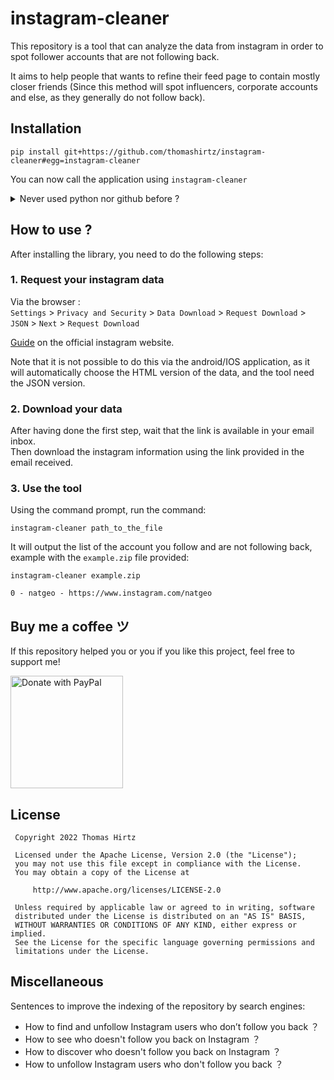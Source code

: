# instagram-cleaner

This repository is a tool that can analyze the data from instagram in order to
spot follower accounts that are not following back.  

It aims to help people that 
wants to refine their feed page to contain mostly closer friends (Since this 
method will spot influencers, corporate accounts and else, as they generally do
not follow back).


## Installation


```
pip install git+https://github.com/thomashirtz/instagram-cleaner#egg=instagram-cleaner
```
You can now call the application using `instagram-cleaner`

<details><summary>Never used python nor github before ?</summary>

1. Install Python 3.7 or above (tutorial available online)
2. Install [pip](https://pip.pypa.io/en/stable/installation/) (Generally included with Python)
3. Run the command `pip install ...` above using your machine command prompt (Maybe you would need to launch the command prompt as administrator on Windows)

</details>

## How to use ?

After installing the library, you need to do the following steps:

### 1. Request your instagram data

Via the browser :   
``Settings`` > ``Privacy and Security`` > ``Data Download`` > ``Request Download`` > ``JSON`` > ``Next`` > ``Request Download``   

[Guide](https://help.instagram.com/181231772500920) on the official instagram website.

Note that it is not possible to do this via the android/IOS application, as it will automatically choose the HTML version of the data, and the tool need the JSON version.

### 2. Download your data

After having done the first step, wait that the link is available in your email inbox.   
Then download the instagram information using the link provided in the email received.

### 3. Use the tool

Using the command prompt, run the command:
```
instagram-cleaner path_to_the_file
```

It will output the list of the account you follow and are not following back, example with the `example.zip` file provided:
```
instagram-cleaner example.zip

0 - natgeo - https://www.instagram.com/natgeo
```

## Buy me a coffee ツ

If this repository helped you or you if you like this project, feel free to support me!  

<a href="https://www.paypal.com/donate/?hosted_button_id=2KQR9V6PRSBPC">
  <img src="https://raw.githubusercontent.com/stefan-niedermann/paypal-donate-button/master/paypal-donate-button.png" alt="Donate with PayPal" width="180" />
</a>

## License

     Copyright 2022 Thomas Hirtz

     Licensed under the Apache License, Version 2.0 (the "License");
     you may not use this file except in compliance with the License.
     You may obtain a copy of the License at

         http://www.apache.org/licenses/LICENSE-2.0

     Unless required by applicable law or agreed to in writing, software
     distributed under the License is distributed on an "AS IS" BASIS,
     WITHOUT WARRANTIES OR CONDITIONS OF ANY KIND, either express or implied.
     See the License for the specific language governing permissions and
     limitations under the License.

## Miscellaneous

Sentences to improve the indexing of the repository by search engines:  
 * How to find and unfollow Instagram users who don’t follow you back ？
 * How to see who doesn't follow you back on Instagram ？
 * How to discover who doesn't follow you back on Instagram ？
 * How to unfollow Instagram users who don't follow you back ？
